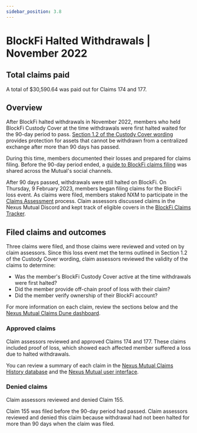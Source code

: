 ```yaml
---
sidebar_position: 3.8
---
```


# BlockFi Halted Withdrawals | November 2022

## Total claims paid

A total of $30,590.64 was paid out for Claims 174 and 177.

## Overview

After BlockFi halted withdrawals in November 2022, members who held BlockFi Custody Cover at the time withdrawals were first halted waited for the 90-day period to pass. [Section 1.2 of the Custody Cover wording](https://uploads-ssl.webflow.com/62d8193ce9880895261daf4a/63d0f4d7b378db634f0f9a9d_CustodyCoverWordingv1.0.pdf) provides protection for assets that cannot be withdrawn from a centralized exchange after more than 90 days has passed.

During this time, members documented their losses and prepared for claims filing. Before the 90-day period ended, a [guide to BlockFi claims filing](https://nexusmutual.io/blog/how-blockfi-and-gemini-custody-cover-holders-can-prepare-for-claims-filing) was shared across the Mutual's social channels.

After 90 days passed, withdrawals were still halted on BlockFi. On Thursday, 9 February 2023, members began filing claims for the BlockFi loss event. As claims were filed, members staked NXM to participate in the [Claims Assessment](https://docs.nexusmutual.io/protocol/claims-assessment) process. Claim assessors discussed claims in the Nexus Mutual Discord and kept track of eligible covers in the [BlockFi Claims Tracker](https://docs.google.com/spreadsheets/d/1U6cGApDL_crY5RJBa3PUOTMAa17acmWBpYk5ZOPpOls/edit?usp=sharing).

## Filed claims and outcomes

Three claims were filed, and those claims were reviewed and voted on by claim assessors. Since this loss event met the terms outlined in Section 1.2 of the Custody Cover wording, claim assessors reviewed the validity of the claims to determine:

* Was the member's BlockFi Custody Cover active at the time withdrawals were first halted?
* Did the member provide off-chain proof of loss with their claim?
* Did the member verify ownership of their BlockFi account?

For more information on each claim, review the sections below and the [Nexus Mutual Claims Dune dashboard](https://dune.com/nexus_mutual/claims).

### Approved claims

Claim assessors reviewed and approved Claims 174 and 177. These claims included proof of loss, which showed each affected member suffered a loss due to halted withdrawals.

You can review a summary of each claim in the [Nexus Mutual Claims History database](https://nexusmutualdao.io/claims-history) and the [Nexus Mutual user interface](https://app.nexusmutual.io/assessment).

### Denied claims

Claim assessors reviewed and denied Claim 155.

Claim 155 was filed before the 90-day period had passed. Claim assessors reviewed and denied this claim because withdrawal had not been halted for more than 90 days when the claim was filed.
